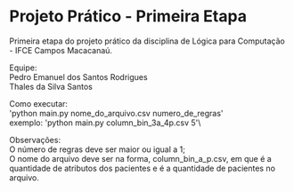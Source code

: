 # Projeto Prático - Primeira Etapa

Primeira etapa do projeto prático da disciplina de Lógica para Computação - IFCE Campos Macacanaú.

Equipe:\
    Pedro Emanuel dos Santos Rodrigues\
    Thales da Silva Santos

Como executar:\
    'python main.py nome_do_arquivo.csv numero_de_regras'\
    exemplo: 'python main.py column_bin_3a_4p.csv 5'\

Observações:\
    O número de regras deve ser maior ou igual a 1;\
    O nome do arquivo deve ser na forma, column_bin_<f>a_<n>p.csv, em que <f>  é a quantidade de atributos dos pacientes e <n> é a quantidade de pacientes no arquivo.
    
